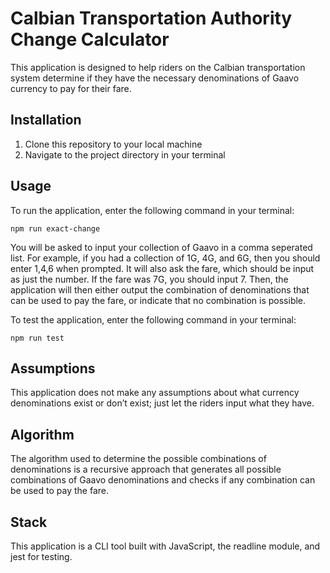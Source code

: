 # Calbian Transportation Authority Change Calculator

This application is designed to help riders on the Calbian transportation system determine if they have the necessary denominations of Gaavo currency to pay for their fare. 

## Installation

1. Clone this repository to your local machine
2. Navigate to the project directory in your terminal

## Usage

To run the application, enter the following command in your terminal:

```shell
npm run exact-change
```
You will be asked to input your collection of Gaavo in a comma seperated list. For example, if you had a collection of 1G, 4G, and 6G, then you should enter 1,4,6 when prompted. It will also ask the fare, which should be input as just the number. If the fare was 7G, you should input 7. Then, the application will then either output the combination of denominations that can be used to pay the fare, or indicate that no combination is possible. 

To test the application, enter the following command in your terminal:

```shell
npm run test
```

## Assumptions

This application does not make any assumptions about what currency denominations exist or don’t exist; just let the riders input what they have.

## Algorithm

The algorithm used to determine the possible combinations of denominations is a recursive approach that generates all possible combinations of Gaavo denominations and checks if any combination can be used to pay the fare. 

## Stack

This application is a CLI tool built with JavaScript, the readline module, and jest for testing.

